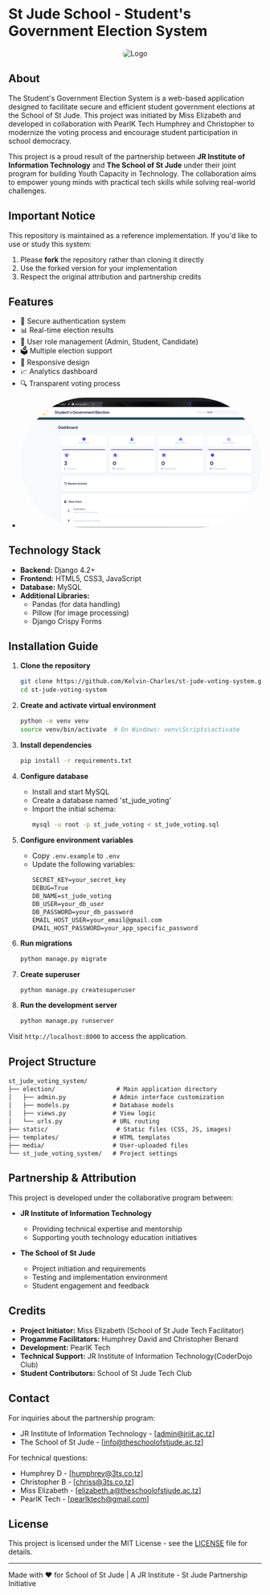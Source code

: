 # St Jude School - Student's Government Election System

<p align="center">
  <img src="https://encrypted-tbn0.gstatic.com/images?q=tbn:ANd9GcQik7ZJRLnYVzi5A9VZ2RSt0FT5QOH255c-vA&s" alt="Logo" width="100%" 
       style="border-radius: 200px";>
</p>


## About

The Student's Government Election System is a web-based application designed to facilitate secure and efficient student government elections at the School of St Jude. This project was initiated by Miss Elizabeth and developed in collaboration with PearlK Tech Humphrey and Christopher to modernize the voting process and encourage student participation in school democracy.

This project is a proud result of the partnership between **JR Institute of Information Technology** and **The School of St Jude** under their joint program for building Youth Capacity in Technology. The collaboration aims to empower young minds with practical tech skills while solving real-world challenges.



## Important Notice

This repository is maintained as a reference implementation. If you'd like to use or study this system:

1. Please **fork** the repository rather than cloning it directly
2. Use the forked version for your implementation
3. Respect the original attribution and partnership credits

## Features

- 🔐 Secure authentication system
- 📊 Real-time election results
- 👥 User role management (Admin, Student, Candidate)
- 🗳️ Multiple election support
- 📱 Responsive design
- 📈 Analytics dashboard
- 🔍 Transparent voting process
- <p align="center">
  <img src="static/images/dashboard_sample.png" alt="Dashboard" width="100%" 
       style="border-radius: 200px";>
</p>

## Technology Stack

- **Backend:** Django 4.2+
- **Frontend:** HTML5, CSS3, JavaScript
- **Database:** MySQL
- **Additional Libraries:** 
  - Pandas (for data handling)
  - Pillow (for image processing)
  - Django Crispy Forms

## Installation Guide

1. **Clone the repository**
   ```bash
   git clone https://github.com/Kelvin-Charles/st-jude-voting-system.git
   cd st-jude-voting-system
   ```

2. **Create and activate virtual environment**
   ```bash
   python -m venv venv
   source venv/bin/activate  # On Windows: venv\Scripts\activate
   ```

3. **Install dependencies**
   ```bash
   pip install -r requirements.txt
   ```

4. **Configure database**
   - Install and start MySQL
   - Create a database named 'st_jude_voting'
   - Import the initial schema:
     ```bash
     mysql -u root -p st_jude_voting < st_jude_voting.sql
     ```

5. **Configure environment variables**
   - Copy `.env.example` to `.env`
   - Update the following variables:
     ```
     SECRET_KEY=your_secret_key
     DEBUG=True
     DB_NAME=st_jude_voting
     DB_USER=your_db_user
     DB_PASSWORD=your_db_password
     EMAIL_HOST_USER=your_email@gmail.com
     EMAIL_HOST_PASSWORD=your_app_specific_password
     ```

6. **Run migrations**
   ```bash
   python manage.py migrate
   ```

7. **Create superuser**
   ```bash
   python manage.py createsuperuser
   ```

8. **Run the development server**
   ```bash
   python manage.py runserver
   ```

Visit `http://localhost:8000` to access the application.

## Project Structure

```
st_jude_voting_system/
├── election/                 # Main application directory
│   ├── admin.py             # Admin interface customization
│   ├── models.py            # Database models
│   ├── views.py             # View logic
│   └── urls.py              # URL routing
├── static/                   # Static files (CSS, JS, images)
├── templates/               # HTML templates
├── media/                   # User-uploaded files
└── st_jude_voting_system/   # Project settings
```

## Partnership & Attribution

This project is developed under the collaborative program between:

- **JR Institute of Information Technology**
  - Providing technical expertise and mentorship
  - Supporting youth technology education initiatives

- **The School of St Jude**
  - Project initiation and requirements
  - Testing and implementation environment
  - Student engagement and feedback

## Credits

- **Project Initiator:** Miss Elizabeth (School of St Jude Tech Facilitator)
- **Progamme Facilitators:** Humphrey David and Christopher Benard
- **Development:** PearlK Tech
- **Technical Support:** JR Institute of Information Technology(CoderDojo Club)
- **Student Contributors:** School of St Jude Tech Club

## Contact

For inquiries about the partnership program:
- JR Institute of Information Technology - [admin@jriit.ac.tz]
- The School of St Jude - [info@theschoolofstjude.ac.tz]

For technical questions:
- Humphrey D - [humphrey@3ts.co.tz]
- Christopher B - [chriss@3ts.co.tz]
- Miss Elizabeth - [elizabeth.a@theschoolofstjude.ac.tz]
- PearlK Tech - [pearlktech@gmail.com]

## License

This project is licensed under the MIT License - see the [LICENSE](LICENSE) file for details.

---
Made with ❤️ for School of St Jude | A JR Institute - St Jude Partnership Initiative
